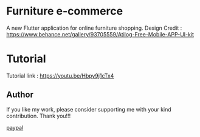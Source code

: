 # Furniture e-commerce
A new Flutter application for online furniture shopping. 
Design Credit : https://www.behance.net/gallery/93705559/Atilog-Free-Mobile-APP-UI-kit

# Tutorial
Tutorial link : https://youtu.be/Hbpy9j1cTx4

## Author
If you like my work, please consider supporting me with your kind contribution. Thank you!!!
<div><a href=https://paypal.me/kaushikchandru?locale.x=en_GB>paypal </a></div>
